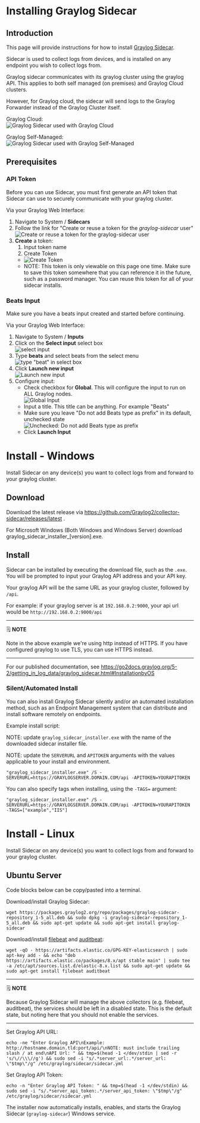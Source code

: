 # Installing Graylog Sidecar

## Introduction

This page will provide instructions for how to install [Graylog Sidecar](https://docs.graylog.org/docs/sidecar).

Sidecar is used to collect logs from devices, and is installed on any endpoint you wish to collect logs from.

Graylog sidecar communicates with its graylog cluster using the graylog API. This applies to both self managed (on premises) and Graylog Cloud clusters.

However, for Graylog cloud, the sidecar will send logs to the Graylog Forwarder instead of the Graylog Cluster itself.

Graylog Cloud:<br>![Graylog Sidecar used with Graylog Cloud](img/Graylog-Sidecar-diagram-cloud.png)

Graylog Self-Managed:<br>![Graylog Sidecar used with Graylog Self-Managed](img/Graylog-Sidecar-diagram-self-managed.png)

## Prerequisites

### API Token
Before you can use Sidecar, you must first generate an API token that Sidecar can use to securely communicate with your graylog cluster.

Via your Graylog Web Interface:

1. Navigate to System / **Sidecars**
2. Follow the link for "Create or reuse a token for the *graylog-sidecar* user" ![Create or reuse a token for the graylog-sidecar user](img/graylog-sidecar-create-token-url.png)
3. **Create** a token:
    1. Input token name
    2. Create Token
    * ![Create Token](img/graylog-sidecar-create-token.png)
    * NOTE: This token is only viewable on this page one time. Make sure to save this token somewhere that you can reference it in the future, such as a password manager. You can reuse this token for all of your sidecar installs.

### Beats Input

Make sure you have a beats input created and started before continuing.

Via your Graylog Web Interface:

1. Navigate to System / **Inputs**
2. Click on the **Select input** select box<br>![select input](img/input-beat-select-click.png)
3. Type **beats** and select beats from the select menu<br>![type "beat" in select box](img/input-beat-type-beat.png)
4. Click **Launch new input**<br>![Launch new input](img/input-beat-launch-new-input.png)
5. Configure input:
    * Check checkbox for **Global**. This will configure the input to run on ALL Graylog nodes.<br>![Global Input](img/input-beat-global.png)
    * Input a title. This title can be anything. For example "Beats"
    * Make sure you leave "Do not add Beats type as prefix" in its default, unchecked state<br>![Unchecked: Do not add Beats type as prefix](img/ubuntu-apt-do-not-add-prefix-unchecked.png)
    * Click **Launch Input**

# Install - Windows

Install Sidecar on any device(s) you want to collect logs from and forward to your graylog cluster.

## Download

Download the latest release via https://github.com/Graylog2/collector-sidecar/releases/latest .

For Microsoft Windows (Both Windows and Windows Server) download graylog_sidecar_installer_[version].exe.

## Install


Sidecar can be installed by executing the download file, such as the `.exe`. You will be prompted to input your Graylog API address and your API key.

Your graylog API will be the same URL as your graylog cluster, followed by `/api`.

For example: if your graylog server is at `192.168.0.2:9000`, your api url would be `http://192.168.0.2:9000/api`

---
🗒️ **NOTE**

Note in the above example we're using http instead of HTTPS. If you have configured graylog to use TLS, you can use HTTPS instead.

---

For our published documentation, see https://go2docs.graylog.org/5-2/getting_in_log_data/graylog_sidecar.html#InstallationbyOS

### Silent/Automated Install

You can also install Graylog Sidecar silently and/or an automated installation method, such as an Endpoint Management system that can distribute and install software remotely on endpoints.

Example install script:

NOTE: update `graylog_sidecar_installer.exe` with the name of the downloaded sidecar installer file.

NOTE: update the `SERVERURL` and `APITOKEN` arguments with the values applicable to your install and environment.

```
"graylog_sidecar_installer.exe" /S -SERVERURL=https://GRAYLOGSERVER.DOMAIN.COM/api -APITOKEN=YOURAPITOKEN
```

You can also specify tags when installing, using the `-TAGS=` argument:

```
"graylog_sidecar_installer.exe" /S -SERVERURL=https://GRAYLOGSERVER.DOMAIN.COM/api -APITOKEN=YOURAPITOKEN -TAGS=["example","IIS"]
```

# Install - Linux

Install Sidecar on any device(s) you want to collect logs from and forward to your graylog cluster.

## Ubuntu Server

Code blocks below can be copy/pasted into a terminal.

Download/install Graylog Sidecar:

```
wget https://packages.graylog2.org/repo/packages/graylog-sidecar-repository_1-5_all.deb && sudo dpkg -i graylog-sidecar-repository_1-5_all.deb && sudo apt-get update && sudo apt-get install graylog-sidecar
```

Download/install [filebeat](https://www.elastic.co/beats/filebeat) and [auditbeat](https://www.elastic.co/beats/auditbeat):

```
wget -qO - https://artifacts.elastic.co/GPG-KEY-elasticsearch | sudo apt-key add - && echo "deb https://artifacts.elastic.co/packages/8.x/apt stable main" | sudo tee -a /etc/apt/sources.list.d/elastic-8.x.list && sudo apt-get update && sudo apt-get install filebeat auditbeat
```

---
🗒️ **NOTE**

Because Graylog Sidecar will manage the above collectors (e.g. filebeat, auditbeat), the services should be left in a disabled state. This is the default state, but noting here that you should not enable the services.

---

Set Graylog API URL:

```
echo -ne "Enter Graylog API\nExample: http://hostname.domain.tld:port/api/\nNOTE: must include trailing slash / at end\nAPI Url: " && tmp=$(head -1 </dev/stdin | sed -r 's/\//\\\//g') && sudo sed -i "s/.*server_url:.*/server_url: \"$tmp\"/g" /etc/graylog/sidecar/sidecar.yml
```

Set Graylog API Token:

```
echo -n "Enter Graylog API Token: " && tmp=$(head -1 </dev/stdin) && sudo sed -i "s/.*server_api_token:.*/server_api_token: \"$tmp\"/g" /etc/graylog/sidecar/sidecar.yml
```

The installer now automatically installs, enables, and starts the Graylog Sidecar (`graylog-sidecar`) Windows service.
